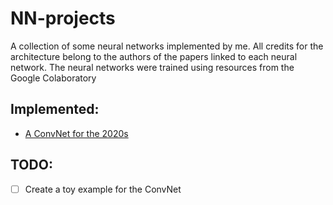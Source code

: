 # NN-projects

A collection of some neural networks implemented by me. All credits for the architecture belong to the authors of the papers linked to each neural network. The neural networks were trained using resources from the Google Colaboratory

## Implemented:
- [A ConvNet for the 2020s](https://github.com/Bustion11/NN-projects/tree/main/ConvNet)

## TODO:
- [ ] Create a toy example for the ConvNet
